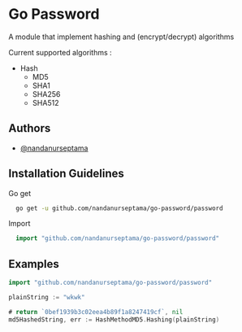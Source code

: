 
# Go Password

A module that implement hashing and (encrypt/decrypt) algorithms

Current supported algorithms :


- Hash
    - MD5
    - SHA1
    - SHA256
    - SHA512
## Authors

- [@nandanurseptama](https://www.github.com/nandanurseptama)


## Installation Guidelines

Go get

```bash
  go get -u github.com/nandanurseptama/go-password/password
```
Import

```go
  import "github.com/nandanurseptama/go-password/password"
```

## Examples

```go
import "github.com/nandanurseptama/go-password/password"

plainString := "wkwk"

# return `0bef1939b3c02eea4b89f1a8247419cf`, nil
md5HashedString, err := HashMethodMD5.Hashing(plainString)

```